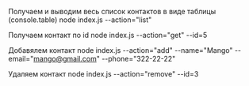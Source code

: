 Получаем и выводим весь список контактов в виде таблицы (console.table)
node index.js --action="list"

Получаем контакт по id
node index.js --action="get" --id=5

Добавялем контакт
node index.js --action="add" --name="Mango" --email="mango@gmail.com" --phone="322-22-22"

Удаляем контакт
node index.js --action="remove" --id=3